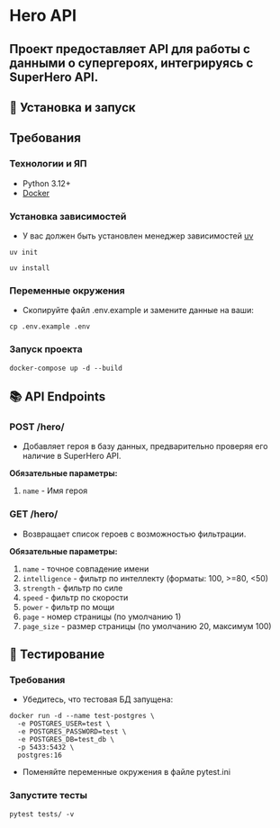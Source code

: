 # Hero API
## Проект предоставляет API для работы с данными о супергероях, интегрируясь с SuperHero API.

## 🚀 Установка и запуск

## Требования

### Технологии и ЯП 
- Python 3.12+
- [Docker](https://hub.docker.com/r/microsoft/mssql-server)

### Установка зависимостей
- У вас должен быть установлен менеджер зависимостей [uv](https://github.com/astral-sh/uv)
```shell
uv init
```

```shell
uv install
```

### Переменные окружения
- Скопируйте файл .env.example и замените данные на ваши:
```shell
cp .env.example .env
```

### Запуск проекта
```shell
docker-compose up -d --build
```

## 📚 API Endpoints

### POST /hero/

- Добавляет героя в базу данных, предварительно проверяя его наличие в SuperHero API.

**Обязательные параметры:**
1. `name` - Имя героя

### GET /hero/

- Возвращает список героев с возможностью фильтрации.

**Обязательные параметры:**
1. `name` - точное совпадение имени
2. `intelligence` - фильтр по интеллекту (форматы: 100, >=80, <50)
3. `strength` - фильтр по силе
4. `speed` - фильтр по скорости
5. `power` - фильтр по мощи
6. `page` - номер страницы (по умолчанию 1)
7. `page_size` - размер страницы (по умолчанию 20, максимум 100)

## 🧪 Тестирование

### Требования

- Убедитесь, что тестовая БД запущена:
```shell
docker run -d --name test-postgres \
  -e POSTGRES_USER=test \
  -e POSTGRES_PASSWORD=test \
  -e POSTGRES_DB=test_db \
  -p 5433:5432 \
  postgres:16
```
- Поменяйте переменные окружения в файле pytest.ini

### Запустите тесты
```shell
pytest tests/ -v
```
